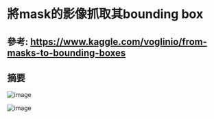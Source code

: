 # 將mask的影像抓取其bounding box

## 參考: https://www.kaggle.com/voglinio/from-masks-to-bounding-boxes

## 摘要
![image](https://user-images.githubusercontent.com/88547312/128635433-59a7f5be-7be4-4c44-adb9-1414c292d08c.png)

![image](https://user-images.githubusercontent.com/88547312/128635480-467d0ca8-aec9-418a-865e-938f3e3670bf.png)
